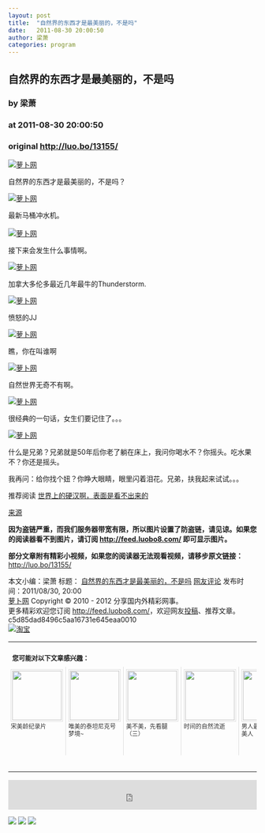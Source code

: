 ```yaml
---
layout: post
title:  "自然界的东西才是最美丽的，不是吗"
date:   2011-08-30 20:00:50
author: 梁萧
categories: program
---
```


## 自然界的东西才是最美丽的，不是吗
### by 梁萧
### at 2011-08-30 20:00:50
### original <http://luo.bo/13155/>

<p><a title="萝卜网" href="http://dulei.si/files/2011/08/27/dffbe29d155dd84d862061cd7cc030fc.jpg"><img title="萝卜网" src="http://dulei.si/files/2011/08/27/dffbe29d155dd84d862061cd7cc030fc.jpg" alt="萝卜网" border="0"></a></p><p>自然界的东西才是最美丽的，不是吗？</p><p><a title="萝卜网" href="http://dulei.si/files/2011/08/27/082e045b6dc1c7626434e78659390bea.jpg"><img title="萝卜网" src="http://dulei.si/files/2011/08/27/082e045b6dc1c7626434e78659390bea.jpg" alt="萝卜网" border="0"></a></p><p>最新马桶冲水机。<br> <span></span><br> <a title="萝卜网" href="http://dulei.si/files/2011/08/27/b47f6d740f3b46faa43b1919eac6bff3.jpg"><img title="萝卜网" src="http://dulei.si/files/2011/08/27/b47f6d740f3b46faa43b1919eac6bff3.jpg" alt="萝卜网" border="0"></a></p><p>接下来会发生什么事情啊。</p><p><a title="萝卜网" href="http://dulei.si/files/2011/08/27/f74c1323b34f404c626c970d28b16f46.jpg"><img title="萝卜网" src="http://dulei.si/files/2011/08/27/f74c1323b34f404c626c970d28b16f46.jpg" alt="萝卜网" border="0"></a></p><p>加拿大多伦多最近几年最牛的Thunderstorm.</p><p><a title="萝卜网" href="http://dulei.si/files/2011/08/27/0bc243083c8876c433ac4bc8044e9d80.jpg"><img title="萝卜网" src="http://dulei.si/files/2011/08/27/0bc243083c8876c433ac4bc8044e9d80.jpg" alt="萝卜网" border="0"></a></p><p>愤怒的JJ</p><p><a title="萝卜网" href="http://dulei.si/files/2011/08/27/3515065e7aac3e199c6b499e5b113fc0.jpg"><img title="萝卜网" src="http://dulei.si/files/2011/08/27/3515065e7aac3e199c6b499e5b113fc0.jpg" alt="萝卜网" border="0"></a></p><p>瞧，你在叫谁啊</p><p><a title="萝卜网" href="http://dulei.si/files/2011/08/27/df6a4ec2c3780684377b82a73139c257.jpg"><img title="萝卜网" src="http://dulei.si/files/2011/08/27/df6a4ec2c3780684377b82a73139c257.jpg" alt="萝卜网" border="0"></a></p><p>自然世界无奇不有啊。</p><p><a title="萝卜网" href="http://dulei.si/files/2011/08/27/a0f27859aead832783ec15194948cfa3.jpg"><img title="萝卜网" src="http://dulei.si/files/2011/08/27/a0f27859aead832783ec15194948cfa3.jpg" alt="萝卜网" border="0"></a></p><p>很经典的一句话，女生们要记住了。。。</p><p><a title="萝卜网" href="http://dulei.si/files/2011/08/27/ab14115bd399b6165232238aaaff7d19.jpg"><img title="萝卜网" src="http://dulei.si/files/2011/08/27/ab14115bd399b6165232238aaaff7d19.jpg" alt="萝卜网" border="0"></a></p><p>什么是兄弟？兄弟就是50年后你老了躺在床上，我问你喝水不？你摇头。吃水果不？你还是摇头。</p><p>我再问：给你找个妞？你睁大眼睛，眼里闪着泪花。兄弟，扶我起来试试。。。</p><p>推荐阅读 <a href="http://luo.bo/13154/">世界上的硬汉啊，表面是看不出来的</a></p><p><a href="http://mop.com">来源</a></p><p><strong>因为盗链严重，而我们服务器带宽有限，所以图片设置了防盗链，请见谅。如果您的阅读器看不到图片，请订阅 <a href="http://feed.luobo8.com/">http://feed.luobo8.com/</a> 即可显示图片。</strong></p><p><strong>部分文章附有精彩小视频，如果您的阅读器无法观看视频，请移步原文链接：</strong> <a href="http://luo.bo/13155/" title="自然界的东西才是最美丽的，不是吗">http://luo.bo/13155/</a></p> 本文小编：梁萧 标题： <a href="http://luo.bo/13155/" title="自然界的东西才是最美丽的，不是吗">自然界的东西才是最美丽的，不是吗</a> <a href="http://luo.bo/13155/#comments" title="to the comments">网友评论</a> 发布时间：2011/08/30, 20:00 <br> <a href="http://luo.bo/" title="萝卜网 - 人人都是艺术家">萝卜网</a> Copyright © 2010 - 2012 分享国内外精彩网事。<br> 更多精彩欢迎您订阅 <a href="http://feed.luobo8.com/">http://feed.luobo8.com/</a>，欢迎网友<a href="http://luo.bo/delivery/">投稿</a>、推荐文章。<br> c5d85dad8496c5aa16731e645eaa0010<br><a href="http://8.nf/1100" title="淘宝"><img src="http://dulei.si/files/2011/08/25/69cb3ea317a32c4e6143e665fdb20b14.300-250.jpg" alt="淘宝" border="0"></a><br><table cellspacing="0" cellpadding="3" border="0" style="clear:both"><tr><td colspan="5"><b><font size="-1" style="display:block!important;padding:20px 0 5px!important">您可能对以下文章感兴趣：</font></b></td></tr><tr><td width="106" valign="top" style="padding:5px!important;margin:0!important"> <a title="宋美龄纪录片" style="text-decoration:none!important" href="http://app.wumii.com/ext/redirect.htm?url=http%3A%2F%2Fluo.bo%2F13145%2F&amp;from=http%3A%2F%2Fluo.bo%2F13155%2F"> <img style="margin:0!important;padding:2px!important;border:1px solid #dddddd!important;width:100px!important;height:100px!important" src="http://static.wumii.com/site_images/2011/08/28/26035472.jpg" width="100px" height="100px"><br> <font size="-1" color="#333333" style="display:block!important;line-height:15px!important;width:106px!important;font:12px/15px arial!important;height:60px!important;margin:3px 0 0 0!important;padding:0!important;overflow:hidden!important">宋美龄纪录片</font> </a></td><td width="106" valign="top" style="padding:5px!important;margin:0!important;border-left:1px solid #dddddd!important"> <a title="唯美的泰坦尼克号梦境~" style="text-decoration:none!important" href="http://app.wumii.com/ext/redirect.htm?url=http%3A%2F%2Fluo.bo%2F13066%2F&amp;from=http%3A%2F%2Fluo.bo%2F13155%2F"> <img style="margin:0!important;padding:2px!important;border:1px solid #dddddd!important;width:100px!important;height:100px!important" src="http://static.wumii.com/site_images/2011/08/26/25571030.jpg" width="100px" height="100px"><br> <font size="-1" color="#333333" style="display:block!important;line-height:15px!important;width:106px!important;font:12px/15px arial!important;height:60px!important;margin:3px 0 0 0!important;padding:0!important;overflow:hidden!important">唯美的泰坦尼克号梦境~</font> </a></td><td width="106" valign="top" style="padding:5px!important;margin:0!important;border-left:1px solid #dddddd!important"> <a title="美不美，先看腿（三）" style="text-decoration:none!important" href="http://app.wumii.com/ext/redirect.htm?url=http%3A%2F%2Fluo.bo%2F12397%2F&amp;from=http%3A%2F%2Fluo.bo%2F13155%2F"> <img style="margin:0!important;padding:2px!important;border:1px solid #dddddd!important;width:100px!important;height:100px!important" src="http://static.wumii.com/site_images/2011/08/11/22167605.jpg" width="100px" height="100px"><br> <font size="-1" color="#333333" style="display:block!important;line-height:15px!important;width:106px!important;font:12px/15px arial!important;height:60px!important;margin:3px 0 0 0!important;padding:0!important;overflow:hidden!important">美不美，先看腿（三）</font> </a></td><td width="106" valign="top" style="padding:5px!important;margin:0!important;border-left:1px solid #dddddd!important"> <a title="时间的自然流逝" style="text-decoration:none!important" href="http://app.wumii.com/ext/redirect.htm?url=http%3A%2F%2Fluo.bo%2F12942%2F&amp;from=http%3A%2F%2Fluo.bo%2F13155%2F"> <img style="margin:0!important;padding:2px!important;border:1px solid #dddddd!important;width:100px!important;height:100px!important" src="http://static.wumii.com/site_images/2011/08/24/24696389.jpg" width="100px" height="100px"><br> <font size="-1" color="#333333" style="display:block!important;line-height:15px!important;width:106px!important;font:12px/15px arial!important;height:60px!important;margin:3px 0 0 0!important;padding:0!important;overflow:hidden!important">时间的自然流逝</font> </a></td><td width="106" valign="top" style="padding:5px!important;margin:0!important;border-left:1px solid #dddddd!important"> <a title="男人最渴望的混血美人" style="text-decoration:none!important" href="http://app.wumii.com/ext/redirect.htm?url=http%3A%2F%2Fluo.bo%2F12154%2F&amp;from=http%3A%2F%2Fluo.bo%2F13155%2F"> <img style="margin:0!important;padding:2px!important;border:1px solid #dddddd!important;width:100px!important;height:100px!important" src="http://static.wumii.com/site_images/2011/08/06/21306178.jpg" width="100px" height="100px"><br> <font size="-1" color="#333333" style="display:block!important;line-height:15px!important;width:106px!important;font:12px/15px arial!important;height:60px!important;margin:3px 0 0 0!important;padding:0!important;overflow:hidden!important">男人最渴望的混血美人</font> </a></td></tr><tr><td colspan="5" align="right"> <a style="text-decoration:none!important" href="http://www.wumii.com/widget/relatedItems.htm" title="无觅相关文章插件"> <font size="-1" color="#bbbbbb" style="display:block!important;font-family:arial!important;padding:5px 0!important;font-size:12px!important;color:#bbb!important">无觅</font> </a></td></tr></table><p><iframe src="http://feedads.g.doubleclick.net/~ah/f/7sv1ooo89v8jfelhdjk8plpa64/468/60#http%3A%2F%2Fluo.bo%2F13155%2F" width="100%" height="60" frameborder="0" scrolling="no" marginwidth="0" marginheight="0"></iframe></p><div>
<a href="http://feeds.feedburner.com/~ff/tamd?a=J1umhuRTTJ8:lbG1JmTtZlE:yIl2AUoC8zA"><img src="http://feeds.feedburner.com/~ff/tamd?d=yIl2AUoC8zA" border="0"></a> <a href="http://feeds.feedburner.com/~ff/tamd?a=J1umhuRTTJ8:lbG1JmTtZlE:qj6IDK7rITs"><img src="http://feeds.feedburner.com/~ff/tamd?d=qj6IDK7rITs" border="0"></a> <a href="http://feeds.feedburner.com/~ff/tamd?a=J1umhuRTTJ8:lbG1JmTtZlE:-BTjWOF_DHI"><img src="http://feeds.feedburner.com/~ff/tamd?i=J1umhuRTTJ8:lbG1JmTtZlE:-BTjWOF_DHI" border="0"></a>
</div>
